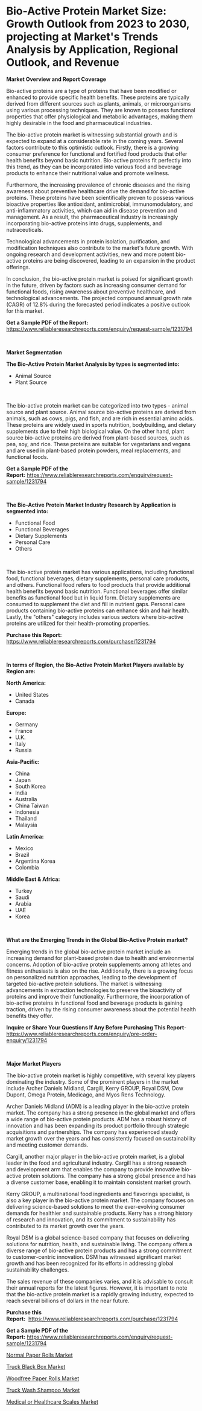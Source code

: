 <p><h1>Bio-Active Protein Market Size: Growth Outlook from 2023 to 2030, projecting at Market's Trends Analysis by Application, Regional Outlook, and Revenue</h1></p><p><strong>Market Overview and Report Coverage</strong></p>
<p><p>Bio-active proteins are a type of proteins that have been modified or enhanced to provide specific health benefits. These proteins are typically derived from different sources such as plants, animals, or microorganisms using various processing techniques. They are known to possess functional properties that offer physiological and metabolic advantages, making them highly desirable in the food and pharmaceutical industries.</p><p>The bio-active protein market is witnessing substantial growth and is expected to expand at a considerable rate in the coming years. Several factors contribute to this optimistic outlook. Firstly, there is a growing consumer preference for functional and fortified food products that offer health benefits beyond basic nutrition. Bio-active proteins fit perfectly into this trend, as they can be incorporated into various food and beverage products to enhance their nutritional value and promote wellness.</p><p>Furthermore, the increasing prevalence of chronic diseases and the rising awareness about preventive healthcare drive the demand for bio-active proteins. These proteins have been scientifically proven to possess various bioactive properties like antioxidant, antimicrobial, immunomodulatory, and anti-inflammatory activities, which can aid in disease prevention and management. As a result, the pharmaceutical industry is increasingly incorporating bio-active proteins into drugs, supplements, and nutraceuticals.</p><p>Technological advancements in protein isolation, purification, and modification techniques also contribute to the market's future growth. With ongoing research and development activities, new and more potent bio-active proteins are being discovered, leading to an expansion in the product offerings.</p><p>In conclusion, the bio-active protein market is poised for significant growth in the future, driven by factors such as increasing consumer demand for functional foods, rising awareness about preventive healthcare, and technological advancements. The projected compound annual growth rate (CAGR) of 12.8% during the forecasted period indicates a positive outlook for this market.</p></p>
<p><strong>Get a Sample PDF of the Report:</strong> <a href="https://www.reliableresearchreports.com/enquiry/request-sample/1231794">https://www.reliableresearchreports.com/enquiry/request-sample/1231794</a></p>
<p>&nbsp;</p>
<p><strong>Market Segmentation</strong></p>
<p><strong>The Bio-Active Protein Market Analysis by types is segmented into:</strong></p>
<p><ul><li>Animal Source</li><li>Plant Source</li></ul></p>
<p>&nbsp;</p>
<p><p>The bio-active protein market can be categorized into two types - animal source and plant source. Animal source bio-active proteins are derived from animals, such as cows, pigs, and fish, and are rich in essential amino acids. These proteins are widely used in sports nutrition, bodybuilding, and dietary supplements due to their high biological value. On the other hand, plant source bio-active proteins are derived from plant-based sources, such as pea, soy, and rice. These proteins are suitable for vegetarians and vegans and are used in plant-based protein powders, meal replacements, and functional foods.</p></p>
<p><strong>Get a Sample PDF of the Report:</strong>&nbsp;<a href="https://www.reliableresearchreports.com/enquiry/request-sample/1231794">https://www.reliableresearchreports.com/enquiry/request-sample/1231794</a></p>
<p>&nbsp;</p>
<p><strong>The Bio-Active Protein Market Industry Research by Application is segmented into:</strong></p>
<p><ul><li>Functional Food</li><li>Functional Beverages</li><li>Dietary Supplements</li><li>Personal Care</li><li>Others</li></ul></p>
<p>&nbsp;</p>
<p><p>The bio-active protein market has various applications, including functional food, functional beverages, dietary supplements, personal care products, and others. Functional food refers to food products that provide additional health benefits beyond basic nutrition. Functional beverages offer similar benefits as functional food but in liquid form. Dietary supplements are consumed to supplement the diet and fill in nutrient gaps. Personal care products containing bio-active proteins can enhance skin and hair health. Lastly, the "others" category includes various sectors where bio-active proteins are utilized for their health-promoting properties.</p></p>
<p><strong>Purchase this Report:</strong>&nbsp; <a href="https://www.reliableresearchreports.com/purchase/1231794">https://www.reliableresearchreports.com/purchase/1231794</a></p>
<p>&nbsp;</p>
<p><strong>In terms of Region, the Bio-Active Protein Market Players available by Region are:</strong></p>
<p>
    <p> <strong> North America: </strong>
        <ul>
            <li>United States</li>
            <li>Canada</li>
        </ul>
        </p> 
    <p> <strong> Europe: </strong>
        <ul>
            <li>Germany</li>
            <li>France</li>
            <li>U.K.</li>
            <li>Italy</li>
            <li>Russia</li>
        </ul>
        </p> 
    <p> <strong> Asia-Pacific: </strong>
        <ul>
            <li>China</li>
            <li>Japan</li>
            <li>South Korea</li>
            <li>India</li>
            <li>Australia</li>
            <li>China Taiwan</li>
            <li>Indonesia</li>
            <li>Thailand</li>
            <li>Malaysia</li>
        </ul>
        </p> 
    <p> <strong> Latin America: </strong>
        <ul>
            <li>Mexico</li>
            <li>Brazil</li>
            <li>Argentina Korea</li>
            <li>Colombia</li>
        </ul>
        </p> 
    <p> <strong> Middle East & Africa: </strong>
        <ul>
            <li>Turkey</li>
            <li>Saudi</li>
            <li>Arabia</li>
            <li>UAE</li>
            <li>Korea</li>
        </ul>
    </p>
    </p>
<p>&nbsp;</p>
<p><strong>What are the Emerging Trends in the Global Bio-Active Protein market?</strong></p>
<p><p>Emerging trends in the global bio-active protein market include an increasing demand for plant-based protein due to health and environmental concerns. Adoption of bio-active protein supplements among athletes and fitness enthusiasts is also on the rise. Additionally, there is a growing focus on personalized nutrition approaches, leading to the development of targeted bio-active protein solutions. The market is witnessing advancements in extraction technologies to preserve the bioactivity of proteins and improve their functionality. Furthermore, the incorporation of bio-active proteins in functional food and beverage products is gaining traction, driven by the rising consumer awareness about the potential health benefits they offer.</p></p>
<p><strong>Inquire or Share Your Questions If Any Before Purchasing This Report</strong>- <a href="https://www.reliableresearchreports.com/enquiry/pre-order-enquiry/1231794">https://www.reliableresearchreports.com/enquiry/pre-order-enquiry/1231794</a></p>
<p>&nbsp;</p>
<p><strong>Major Market Players</strong></p>
<p><p>The bio-active protein market is highly competitive, with several key players dominating the industry. Some of the prominent players in the market include Archer Daniels Midland, Cargill, Kerry GROUP, Royal DSM, Dow Dupont, Omega Protein, Medicago, and Myos Rens Technology.</p><p>Archer Daniels Midland (ADM) is a leading player in the bio-active protein market. The company has a strong presence in the global market and offers a wide range of bio-active protein products. ADM has a robust history of innovation and has been expanding its product portfolio through strategic acquisitions and partnerships. The company has experienced steady market growth over the years and has consistently focused on sustainability and meeting customer demands.</p><p>Cargill, another major player in the bio-active protein market, is a global leader in the food and agricultural industry. Cargill has a strong research and development arm that enables the company to provide innovative bio-active protein solutions. The company has a strong global presence and has a diverse customer base, enabling it to maintain consistent market growth.</p><p>Kerry GROUP, a multinational food ingredients and flavorings specialist, is also a key player in the bio-active protein market. The company focuses on delivering science-based solutions to meet the ever-evolving consumer demands for healthier and sustainable products. Kerry has a strong history of research and innovation, and its commitment to sustainability has contributed to its market growth over the years.</p><p>Royal DSM is a global science-based company that focuses on delivering solutions for nutrition, health, and sustainable living. The company offers a diverse range of bio-active protein products and has a strong commitment to customer-centric innovation. DSM has witnessed significant market growth and has been recognized for its efforts in addressing global sustainability challenges.</p><p>The sales revenue of these companies varies, and it is advisable to consult their annual reports for the latest figures. However, it is important to note that the bio-active protein market is a rapidly growing industry, expected to reach several billions of dollars in the near future.</p></p>
<p><strong>Purchase this Report:</strong>&nbsp;&nbsp;<a href="https://www.reliableresearchreports.com/purchase/1231794">https://www.reliableresearchreports.com/purchase/1231794</a></p>
<p></p>
<p><strong>Get a Sample PDF of the Report:</strong>&nbsp;<a href="https://www.reliableresearchreports.com/enquiry/request-sample/1231794">https://www.reliableresearchreports.com/enquiry/request-sample/1231794</a></p>
<p><p><a href="https://github.com/castoriffic/Market-Research-Report-List-1/blob/main/normal-paper-rolls-market.md">Normal Paper Rolls Market</a></p><p><a href="https://medium.com/@sarademiri71/truck-black-box-market-size-growth-forecast-2023-2030-fe3c1cb6a128">Truck Black Box Market</a></p><p><a href="https://github.com/ashepherd82/Market-Research-Report-List-1/blob/main/woodfree-paper-rolls-market.md">Woodfree Paper Rolls Market</a></p><p><a href="https://medium.com/@anilaxhafa2022/truck-wash-shampoo-market-size-growth-forecast-2023-2030-27c5181f8da3">Truck Wash Shampoo Market</a></p><p><a href="https://www.linkedin.com/pulse/medical-healthcare-scales-market-research-report-unlocks-vdfje/">Medical or Healthcare Scales Market</a></p></p>